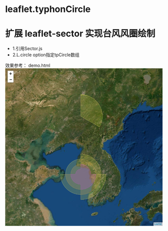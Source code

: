 # leaflet.typhonCircle
# 扩展 leaflet-sector 实现台风风圈绘制

- 1.引用Sector.js
- 2.L.circle option指定tpCircle数组

效果参考：
demo.html
![效果](/Image.png "图片Title")
